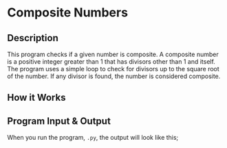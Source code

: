 # Composite Numbers

## Description

This program checks if a given number is composite. A composite number is a positive integer greater than 1 that has divisors other than 1 and itself. The program uses a simple loop to check for divisors up to the square root of the number. If any divisor is found, the number is considered composite.

## How it Works

## Program Input & Output

When you run the program, `.py`, the output will look like this;

```
```